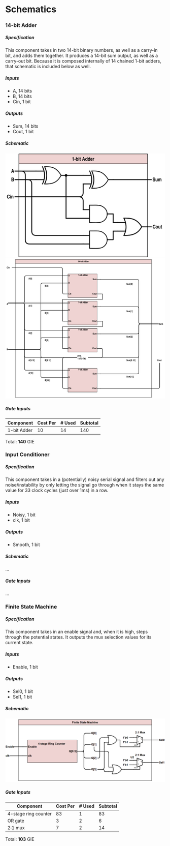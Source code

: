 # Schematics


### 14-bit Adder

##### Specification
This component takes in two 14-bit binary numbers, as well as a carry-in bit, and adds them together. It produces a 14-bit sum output, as well as a carry-out bit. Because it is composed internally of 14 chained 1-bit adders, that schematic is included below as well.

##### Inputs
* A, 14 bits
* B, 14 bits
* Cin, 1 bit

##### Outputs
* Sum, 14 bits
* Cout, 1 bit

##### Schematic
![1-bit Adder](images/adder1schematic.png)
![14-bit Adder](images/adder14schematic.png)

##### Gate Inputs
| Component   | Cost Per | # Used | Subtotal |
|-------------|----------|--------|----------|
| 1-bit Adder | 10       | 14     | 140      |
Total: **140** GIE


### Input Conditioner

##### Specification
This component takes in a (potentially) noisy serial signal and filters out any noise/instability by only letting the signal go through when it stays the same value for 33 clock cycles (just over 1ms) in a row.

##### Inputs
* Noisy, 1 bit
* clk, 1 bit

##### Outputs
* Smooth, 1 bit

##### Schematic
...

##### Gate Inputs
...


### Finite State Machine

##### Specification
This component takes in an enable signal and, when it is high, steps through the potential states. It outputs the mux selection values for its current state.

##### Inputs
* Enable, 1 bit

##### Outputs
* Sel0, 1 bit
* Sel1, 1 bit

##### Schematic
![Finite State Machine](images/fsmschematic.png)

##### Gate Inputs
| Component            | Cost Per | # Used | Subtotal |
|----------------------|----------|--------|----------|
| 4-stage ring counter | 83       | 1      | 83       |
| OR gate              | 3        | 2      | 6        |
| 2:1 mux              | 7        | 2      | 14       |
Total: **103** GIE
